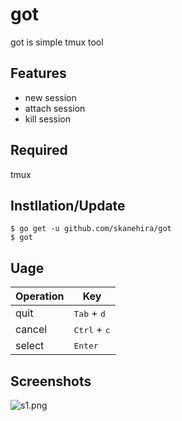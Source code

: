# got
got is simple tmux tool

## Features
- new session
- attach session
- kill session

## Required
tmux

## Instllation/Update
```
$ go get -u github.com/skanehira/got
$ got
```

## Uage
| Operation | Key                            |
|-----------|--------------------------------|
| quit      | <kbd>Tab</kbd>  + <kbd>d</kbd> |
| cancel    | <kbd>Ctrl</kbd> + <kbd>c</kbd> |
| select    | <kbd>Enter</kbd>               |

## Screenshots
![s1.png](https://github.com/skanehira/got/blob/master/images/s1.png)

